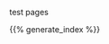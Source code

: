 <!--
.. title: tests
.. slug: index
.. date: 2020-05-20 17:15:52 UTC+02:00
.. description: test pages
.. author: Xeverous
.. index_path: .
.. pretty_url: False
-->

test pages

{{% generate_index %}}
